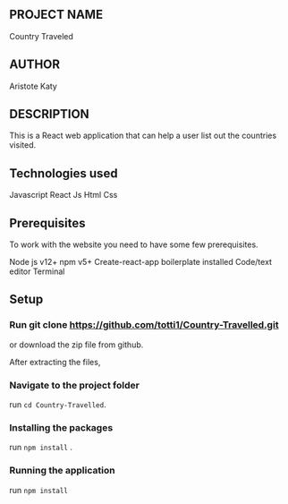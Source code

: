 
## PROJECT NAME
Country Traveled
## AUTHOR
Aristote Katy

## DESCRIPTION
This is a React web application that can help a user list out the countries visited.

## Technologies used
Javascript
React Js
Html
Css

## Prerequisites
To work with the website you need to have some few prerequisites.

Node js v12+
npm v5+
Create-react-app boilerplate installed
Code/text editor
Terminal

## Setup
### Run git clone https://github.com/totti1/Country-Travelled.git

or download the zip file from github.

After extracting the files,

### Navigate to the project folder
run `cd Country-Travelled`.

### Installing the packages
run `npm install` .

### Running the application
run `npm install`


